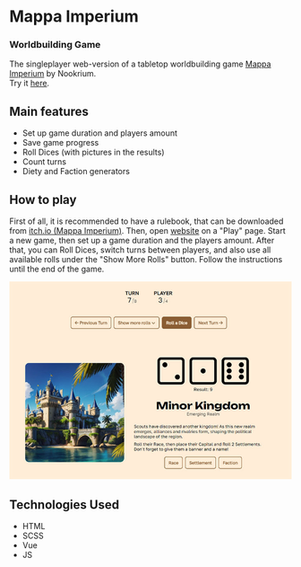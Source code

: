 # Mappa Imperium

### Worldbuilding Game

The singleplayer web-version of a tabletop worldbuilding game [Mappa Imperium](https://nookrium.itch.io/mappa-imperium) by Nookrium.  
Try it [here](https://mappa-imperium.web.app/play).

## Main features

- Set up game duration and players amount
- Save game progress
- Roll Dices (with pictures in the results)
- Count turns
- Diety and Faction generators

## How to play

First of all, it is recommended to have a rulebook, that can be downloaded from [itch.io (Mappa Imperium)](https://nookrium.itch.io/mappa-imperium).
Then, open [website](https://mappa-imperium.web.app/play) on a "Play" page.
Start a new game, then set up a game duration and the players amount.
After that, you can Roll Dices, switch turns between players, and also use all available rolls under the "Show More Rolls" button.
Follow the instructions until the end of the game.

![Roll Example](./src/assets/readme_img.jpg)

## Technologies Used

- HTML
- SCSS
- Vue
- JS

